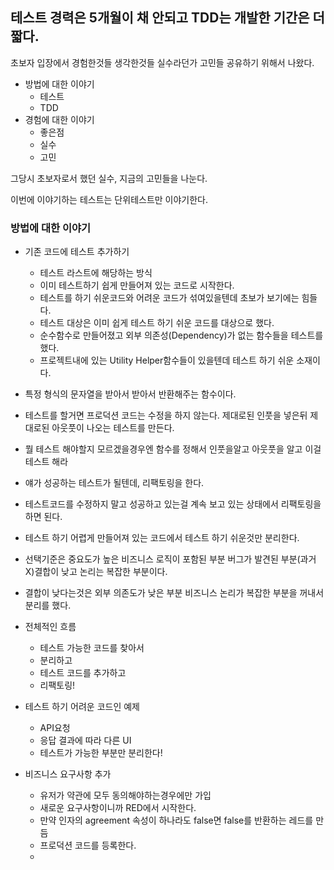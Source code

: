 ## 테스트 경력은 5개월이 채 안되고 TDD는 개발한 기간은 더 짧다.

초보자 입장에서 경험한것들 생각한것들 실수라던가 고민들 공유하기 위해서 나왔다.

- 방법에 대한 이야기
    - 테스트
    - TDD
- 경험에 대한 이야기
    - 좋은점
    - 실수
    - 고민

그당시 초보자로서 했던 실수, 지금의 고민들을 나눈다.

이번에 이야기하는 테스트는 단위테스트만 이야기한다.

### 방법에 대한 이야기
- 기존 코드에 테스트 추가하기
    - 테스트 라스트에 해당하는 방식
    - 이미 테스트하기 쉽게 만들어져 있는 코드로 시작한다.
    - 테스트를 하기 쉬운코드와 어려운 코드가 섞여있을텐데 초보가 보기에는 힘들다.
    - 테스트 대상은 이미 쉽게 테스트 하기 쉬운 코드를 대상으로 했다.
    - 순수함수로 만들어졌고 외부 의존성(Dependency)가 없는 함수들을 테스트를 했다.
    - 프로젝트내에 있는 Utility Helper함수들이 있을텐데 테스트 하기 쉬운 소재이다.
    
- 특정 형식의 문자열을 받아서 받아서 반환해주는 함수이다.
- 테스트를 할거면 프로덕션 코드는 수정을 하지 않는다. 제대로된 인풋을 넣은뒤 제대로된 아웃풋이 나오는 테스트를 만든다.
- 뭘 테스트 해야할지 모르겠을경우엔 함수를 정해서 인풋을알고 아웃풋을 알고 이걸 테스트 해라

- 얘가 성공하는 테스트가 될텐데, 리팩토링을 한다.
- 테스트코드를 수정하지 말고 성공하고 있는걸 계속 보고 있는 상태에서 리팩토링을 하면 된다.
- 테스트 하기 어렵게 만들어져 있는 코드에서 테스트 하기 쉬운것만 분리한다.
- 선택기준은 중요도가 높은 비즈니스 로직이 포함된 부분 버그가 발견된 부분(과거 X)결합이 낮고 논리는 복잡한 부분이다.
- 결합이 낮다는것은 외부 의존도가 낮은 부분 비즈니스 논리가 복잡한 부분을 꺼내서 분리를 했다.


- 전체적인 흐름
    - 테스트 가능한 코드를 찾아서
    - 분리하고
    - 테스트 코드를 추가하고
    - 리팩토링!

- 테스트 하기 어려운 코드인 예제
    - API요청
    - 응답 결과에 따라 다른 UI
    - 테스트가 가능한 부분만 분리한다!

- 비즈니스 요구사항 추가
    - 유저가 약관에 모두 동의해야하는경우에만 가입
    - 새로운 요구사항이니까 RED에서 시작한다.
    - 만약 인자의 agreement 속성이 하나라도 false면 false를 반환하는 레드를 만듬
    - 프로덕션 코드를 등록한다.
    - 
